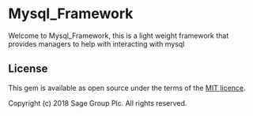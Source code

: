 # Mysql_Framework

Welcome to Mysql_Framework, this is a light weight framework that provides managers to help with interacting with mysql

## License

This gem is available as open source under the terms of the [MIT licence](LICENSE).

Copyright (c) 2018 Sage Group Plc. All rights reserved.
